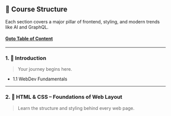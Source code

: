 ## 🧭 Course Structure

Each section covers a major pillar of  frontend,  styling,  and modern trends like AI and GraphQL.

#### [Goto Table of Content](./toc.md)

---

### 1. 📘 Introduction
> Your  journey begins here.

- 1.1 WebDev Fundamentals

---

### 2. 🎨 HTML & CSS – Foundations of Web Layout
> Learn the structure and styling behind every web page.
